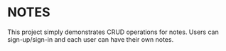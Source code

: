 # NOTES

This project simply demonstrates CRUD operations for notes.
Users can sign-up/sign-in and each user can have their own notes.


